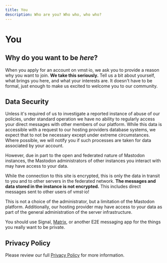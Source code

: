 ```yaml
---
title: You
description: Who are you? Who who, who who?
---
```


# You

## Why do you want to be _here_?

When you apply for an account on vmst·io, we ask you to provide a reason why you want to join.
**We take this seriously.**
Tell us a bit about yourself, what brings you here, and what your interests are.
It doesn't have to be formal, just enough to make us excited to welcome you to our community.

## Data Security

Unless it's required of us to investigate a reported instance of abuse of our policies, under standard operation we have no ability to regularly access your direct messages with other members of our platform.
While this data is accessible with a request to our hosting providers database systems, we expect that to not be necessary except under extreme circumstances.
Where possible, we will notify you if such processes are taken for data associated by your account.

However, due in part to the open and federated nature of Mastodon instances, the Mastodon administrators of other instances you interact with may have access to your data.

While the connection to this site is encrypted, this is only the data in transit to you and to other servers in the federated network.
**The messages and data stored in the instance is not encrypted.**
This includes direct messages sent to other users of vmst·io!

This is not a choice of the administrator, but a limitation of the Mastodon platform.
Additionally, our hosting provider may have access to your data as part of the general administration of the server infrastructure.

You should use Signal, [Matrix](/matrix), or another E2E messaging app for the things you really want to be private.

## Privacy Policy

Please review our full [Privacy Policy](/tos) for more information.
